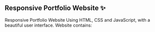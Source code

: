 ## Responsive Portfolio Website ✨

Responsive Portfolio Website Using HTML, CSS and JavaScript, with a beautiful user interface. 
Website contains: 
